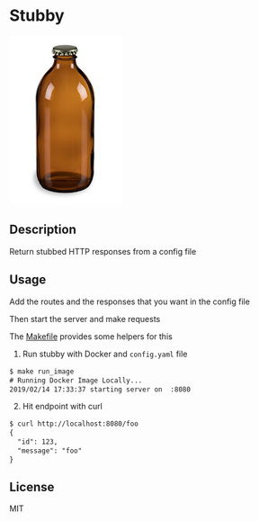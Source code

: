 # Stubby

![Logo](./docs/logo.jpg)
 

## Description

Return stubbed HTTP responses from a config file

## Usage

Add the routes and the responses that you want in the config file

Then start the server and make requests

The [Makefile](./Makefile) provides some helpers for this

1. Run stubby with Docker and `config.yaml` file
```
$ make run_image
# Running Docker Image Locally...
2019/02/14 17:33:37 starting server on  :8080
```

2. Hit endpoint with curl
```
$ curl http://localhost:8080/foo
{
  "id": 123,
  "message": "foo"
}
```

## License

MIT
